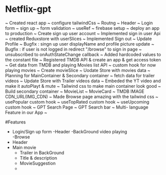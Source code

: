 # Netflix-gpt
~ Created react app 
~ configure tailwindCss
~ Routng
~ Header
~ Login form
~ sign up 
~ form validation 
~ useRef
~ firebase setup
~ deploy an app to production
~ Create sign up user account
~ Implemented sign in user Api 
~ created  Reduxstore with userSlices
~ Implemented Sign out
~ Update Profile
~ Bugfix : singn up user displayName and  profile picture update 
~ Bugfix : if user is not logged in redirect "/browse"  to sign in  page 
~ unsubscribed to onAuthStateChange callback 
~ Added hardcoded values to the constant file
~ Registered TMDB API &  create an app & get access token 
~ Get data from TMDB and playing Movies list API 
~ custom hook for now playing movies 
~ Create movieSlice
~ Uodate Store with movies data 
~ Planning for MainContainer & Secondary container
~ fetch data for trailer videos 
~ Update Store with Trailer videos data
~ Embeded the YT video  and make it autoPlayt & mute
~ Tailwind css to make main container look good 
~ Build secondary container
~    MovieList
~    MovieCard
~ TMDB IMAGE CDN_URL(IMG_CDN)
~ Made Browse page amazing with the tailwind css
~ usePopular custom hook 
~ useTopRated custom hook
~ useUpcoming custom hook 
~ GPT Search Page
~ GPT Search bar
~ Multi- language Feature in our App
~ 
  
 
#Features
- Login/Sign up form
 -Header
 -BackGround video playing  
-Browse
 - Header
 - Main movie
   - Trailer in BackGround
   - Title & description 
   - MovieSuggestion 
   -  

 